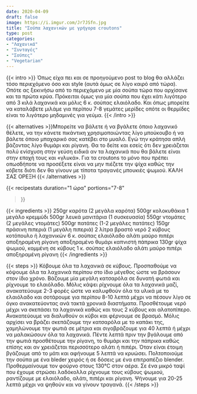 ```yaml
---
date: 2020-04-09
draft: false
image: https://i.imgur.com/Jr7JSfn.jpg
title: "Σούπα λαχανικών με γρήγορα croutons"
type: post
categories:
- "Λαχανικά"
- "Συνταγές"
- "Σούπες"
- "Vegetarian"
---
```


{{< intro >}}
Όπως είχα πει και σε προηγούμενο post το blog θα αλλάζει τόσο περιεχόμενο όσο και style (αυτά όμως σε λίγο καιρό από τώρα). Οπότε ας ξεκινήσω από το περιεχόμενο με μία σούπα τώρα που αρχίσανε και τα πρώτα κρύα. Πρόκειται όμως για μία σούπα που έχει κάτι λιγότερο από 3 κιλά λαχανικά και μόλις 6 κ. σούπας ελαιόλαδο. Και όπως μπορείτε να καταλάβετε μιλάμε για περίπου 7-8 γεμάτες μερίδες οπότε οι θερμίδες είναι το λιγότερο μηδαμινές για γεύμα.
{{< /intro >}}

{{< alternatives >}}Μπορείτε να βάλετε ή να βγάλετε όποιο λαχανικό θέλετε, να την κάνετε πικάντικη χρησιμοποιώντας λίγο μπούκουβο ή να βάλετε όποιο μπαχαρικό σας κατέβει στο μυαλό. Εγώ την κράτησα απλή βάζοντας λίγο θυμάρι και ρίγανη. Θα το δείτε και εσείς ότι δεν χρειάζεται πολύ ενίσχυση στην γεύση ειδικά αν τα λαχανικά που θα βάλετε είναι στην εποχή τους και «γλυκά». Για τα croutons το μόνο που πρέπει οπωσδήποτε να προσέξετε είναι να μην πιέζετε την ψίχα καθώς την κόβετε διότι δεν θα γίνουν με τίποτα τραγανές μπουκιές ψωμιού. ΚΑΛΗ ΣΑΣ ΟΡΕΞΗ
{{< /alternatives >}}

{{< recipestats 
    duration="1 ώρα"
    portions="7-8"
>}}

{{< ingredients >}} 
250gr καρότα (2 μεγάλα καρότα)
500gr κολοκυθάκια
1 μεγάλο κρεμμύδι
500gr λευκά μανιτάρια (1 συσκευασία)
550gr ντομάτες (2 μεγάλες ντομάτες)
500gr πατάτες (1-2 μεγάλες πατάτες)
150gr πράσινη πιπεριά (1 μεγάλη πιπεριά)
2 λίτρα βραστό νερό
2 κύβους κοτόπουλο ή λαχανικών
6 κ. σούπας ελαιόλαδο
αλάτι
μαύρο πιπέρι
αποξηραμένη ρίγανη
αποξηραμένο θυμάρι
καπνιστή πάπρικα
130gr ψίχα ψωμιού, κομμένη σε κύβους
1 κ. σούπας ελαιόλαδο
αλάτι
μαύρο πιπέρι
αποξηραμένη ρίγανη
{{< /ingredients >}}

{{< steps >}} 
Κόβουμε όλα τα λαχανικά σε κύβους. Προσπαθούμε να κόψουμε όλα τα λαχανικά περίπου στο ίδιο μέγεθος ώστε να βράσουν στον ίδιο χρόνο.
Βάζουμε μία μεγάλη κατσαρόλα σε δυνατή φωτιά και ρίχνουμε το ελαιόλαδο.
Μόλις κάψει ρίχνουμε όλα τα λαχανικά μαζί, ανακατεύουμε 2-3 φορές ώστε να καλυφθούν όλα τα υλικά με το ελαιόλαδο και σοτάρουμε για περίπου 8-10 λεπτά μέχρι να πέσουν λίγο σε όγκο ανακατεύοντας ανά τακτά χρονικά διαστήματα.
Προσθέτουμε νερό μέχρι να σκεπάσει τα λαχανικά καθώς και τους 2 κύβους και αλατοπίπερο. Ανακατεύουμε να διαλυθούν οι κύβοι και φέρνουμε σε βρασμό.
Μόλις αρχίσει να βράζει σκεπάζουμε την κατσαρόλα με το καπάκι της, χαμηλώνουμε την φωτιά σε μέτρια και σιγοβράζουμε για 40 λεπτά ή μέχρι να μαλακώσουν όλα τα λαχανικά.
Πέντε λεπτά πριν την βγάλουμε από την φωτιά προσθέτουμε την ρίγανη, το θυμάρι και την πάπρικα καθώς επίσης και αν χρειάζεται περισσότερο αλάτι ή πιπέρι.
Όταν είναι έτοιμη βγάζουμε από το μάτι και αφήνουμε 5 λεπτά να κρυώσει.
Πολτοποιούμε την σούπα με ένα bleder χειρός ή σε δόσεις με ένα επιτραπέζιο blender.
Προθερμαίνουμε τον φούρνο στους 130°C στον αέρα.
Σε ένα μικρό ταψί που έχουμε στρώσει λαδόκολλα ρίχνουμε τους κύβους ψωμιού, ραντίζουμε με ελαιόλαδο, αλάτι, πιπέρι και ρίγανη.
Ψήνουμε για 20-25 λεπτά μέχρι να ψηθούν και να γίνουν τραγανά.
{{< /steps >}}